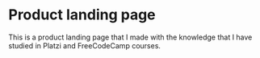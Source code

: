 # Product landing page

This is a product landing page that I made with the knowledge that I have studied in Platzi and FreeCodeCamp courses.
